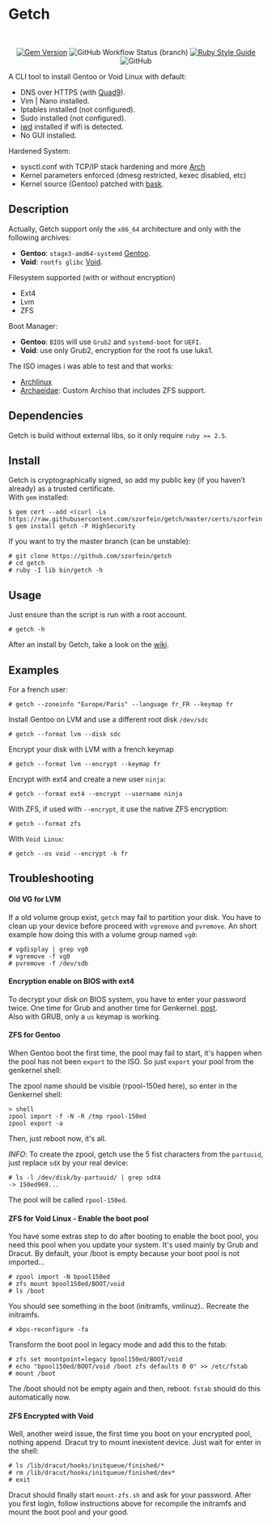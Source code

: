 # Getch

<div align="center">
<br/>

[![Gem Version](https://badge.fury.io/rb/getch.svg)](https://badge.fury.io/rb/getch)
![GitHub Workflow Status (branch)](https://img.shields.io/github/workflow/status/szorfein/getch/Rubocop/main)
[![Ruby Style Guide](https://img.shields.io/badge/code_style-rubocop-brightgreen.svg)](https://github.com/rubocop/rubocop)
![GitHub](https://img.shields.io/github/license/szorfein/ardecy)

</div>

A CLI tool to install Gentoo or Void Linux with default:
+ DNS over HTTPS (with [Quad9](https://www.quad9.net/)).
+ Vim | Nano installed.
+ Iptables installed (not configured).
+ Sudo installed (not configured).
+ [iwd](https://iwd.wiki.kernel.org/) installed if wifi is detected.
+ No GUI installed.

Hardened System:
+ sysctl.conf with TCP/IP stack hardening and more [Arch](https://wiki.archlinux.org/title/Sysctl)
+ Kernel parameters enforced (dmesg restricted, kexec disabled, etc)
+ Kernel source (Gentoo) patched with [bask](https://github.com/szorfein/bask).

## Description
Actually, Getch support only the `x86_64` architecture and only with the following archives:
+ **Gentoo**: `stage3-amd64-systemd` [Gentoo](https://www.gentoo.org/downloads/).
+ **Void**: `rootfs glibc` [Void](https://voidlinux.org/download/).

Filesystem supported (with or without encryption)
+ Ext4
+ Lvm
+ ZFS

Boot Manager:
+ **Gentoo**: `BIOS` will use `Grub2` and `systemd-boot` for `UEFI`.
+ **Void**: use only Grub2, encryption for the root fs use luks1.

The ISO images i was able to test and that works:
+ [Archlinux](https://www.archlinux.org/download/)
+ [Archaeidae](https://github.com/szorfein/archaeidae): Custom Archiso that includes ZFS support.

## Dependencies
Getch is build without external libs, so it only require `ruby >= 2.5`.

## Install
Getch is cryptographically signed, so add my public key (if you haven’t already) as a trusted certificate.  
With `gem` installed:

    $ gem cert --add <(curl -Ls https://raw.githubusercontent.com/szorfein/getch/master/certs/szorfein.pem)
    $ gem install getch -P HighSecurity

If you want to try the master branch (can be unstable):

    # git clone https://github.com/szorfein/getch
    # cd getch
    # ruby -I lib bin/getch -h

## Usage
Just ensure than the script is run with a root account.

    # getch -h

After an install by Getch, take a look on the [wiki](https://github.com/szorfein/getch/wiki).

## Examples
For a french user:

    # getch --zoneinfo "Europe/Paris" --language fr_FR --keymap fr

Install Gentoo on LVM and use a different root disk `/dev/sdc`

    # getch --format lvm --disk sdc

Encrypt your disk with LVM with a french keymap

    # getch --format lvm --encrypt --keymap fr

Encrypt with ext4 and create a new user `ninja`:

    # getch --format ext4 --encrypt --username ninja

With ZFS, if used with `--encrypt`, it use the native ZFS encryption:

    # getch --format zfs

With `Void Linux`:

    # getch --os void --encrypt -k fr

## Troubleshooting

#### Old VG for LVM
If a old volume group exist, `getch` may fail to partition your disk. You have to clean up your device before proceed with `vgremove` and `pvremove`. An short example how doing this with a volume group named `vg0`:

    # vgdisplay | grep vg0
    # vgremove -f vg0
    # pvremove -f /dev/sdb

#### Encryption enable on BIOS with ext4
To decrypt your disk on BIOS system, you have to enter your password twice. One time for Grub and another time for Genkernel. [post](https://wiki.archlinux.org/index.php/GRUB#Encrypted_/boot).  
Also with GRUB, only a `us` keymap is working.

#### ZFS for Gentoo
When Gentoo boot the first time, the pool may fail to start, it's happen when the pool has not been `export` to the ISO. So just `export` your pool from the genkernel shell:

The zpool name should be visible (rpool-150ed here), so enter in the Genkernel shell:

    > shell
    zpool import -f -N -R /tmp rpool-150ed
    zpool export -a

Then, just reboot now, it's all.

*INFO*: To create the zpool, getch use the 5 fist characters from the `partuuid`, just replace `sdX` by your real device:

    # ls -l /dev/disk/by-partuuid/ | grep sdX4
    -> 150ed969...

The pool will be called `rpool-150ed`.

#### ZFS for Void Linux - Enable the boot pool
You have some extras step to do after booting to enable the boot pool, you need this pool when you update your system. It's used mainly by Grub and Dracut.
By default, your /boot is empty because your boot pool is not imported...

    # zpool import -N bpool150ed
    # zfs mount bpool150ed/BOOT/void
    # ls /boot

You should see something in the boot (initramfs, vmlinuz).. Recreate the initramfs.

    # xbps-reconfigure -fa

Transform the boot pool in legacy mode and add this to the fstab:

    # zfs set mountpoint=legacy bpool150ed/BOOT/void
    # echo "bpool150ed/BOOT/void /boot zfs defaults 0 0" >> /etc/fstab
    # mount /boot

The /boot should not be empty again and then, reboot. `fstab` should do this automatically now.   

#### ZFS Encrypted with Void
Well, another weird issue, the first time you boot on your encrypted pool, nothing append. Dracut try to mount inexistent device. Just wait for enter in the shell:

    # ls /lib/dracut/hooks/initqueue/finished/*
    # rm /lib/dracut/hooks/initqueue/finished/dev*
    # exit

Dracut should finally start `mount-zfs.sh` and ask for your password. After you first login, follow instructions above for recompile the initramfs and mount the boot pool and your good.
